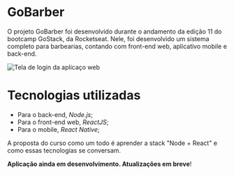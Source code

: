 # GoBarber
O projeto GoBarber foi desenvolvido durante o andamento da edição 11 do bootcamp GoStack, da Rocketseat. Nele, foi desenvolvido um sistema completo para barbearias, contando com front-end web, aplicativo mobile e back-end.


![Tela de login da aplicaço web](https://i.imgur.com/dlHIeXl.png)

# Tecnologias utilizadas
- Para o back-end, *Node.js*;
- Para o front-end web, *ReactJS*;
- Para o mobile, *React Native*;

A proposta do curso como um todo é aprender a stack "Node + React" e como essas tecnologias se conversam.

**Aplicação ainda em desenvolvimento. Atualizações em breve**!
